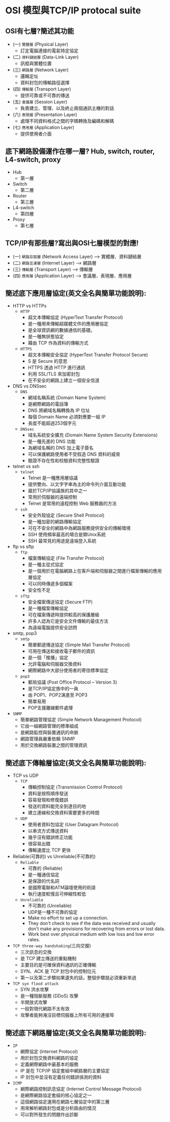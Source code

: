 
# OSI 模型與TCP/IP protocal suite
## OSI有七層?簡述其功能
- (一) `實體層` (Physical Layer)
  - 訂定電腦連接的電氣特定協定
- (二) `資料鏈結層` (Data-Link Layer)
  - 訊框與實體位置 
- (三) `網路層` (Network Layer)
  - 邏輯定址
  - 資料封包的傳輸路徑選擇
- (四) `傳輸層` (Transport Layer)
  - 提供可靠或不可靠的傳送
- (五) `會議層` (Session Layer)
  - 負責建立、管理、以及終止兩個通訊主機的對話
- (六) `表現層` (Presentation Layer)
  - 處理不同資料格式之間的字碼轉換及編碼和解碼
- (七) `應用層` (Application Layer)
  - 提供使用者介面
## 底下網路設備運作在哪一層? Hub, switch, router, L4-switch, proxy
- Hub
  - 第一層
- Switch
  - 第二層 
- Router
  - 第三層
- L4-switch
  - 第四層
- Proxy
  - 第七層
## TCP/IP有那些層?寫出與OSI七層模型的對應!
- (一) `網路存取層` (Network Access Layer) --> 實體層、資料鏈結層
- (二) `網路互連層` (Internet Layer) --> 網路層
- (三) `傳輸層` (Transport Layer) --> 傳輸層
- (四) `應用層` (Application Layer) --> 會議層、表現層、應用層
## 簡述底下應用層協定(英文全名與簡單功能說明):
- HTTP vs HTTPs
  - `HTTP`
    - 超文本傳輸協定 (HyperText Transfer Protocol)
    - 是一種用來傳輸超媒體文件的應用層協定
    - 是全球資訊網的數據通信的基礎。
    - 是一種無狀態協定
    - 藉由 TCP 作為資料的傳輸方式
  - `HTTPS`
    - 超文本傳輸安全協定 (HyperText Transfer Protocol Secure)
    - S 是 Secure 的意思
    - HTTPS 透過 HTTP 進行通訊
    - 利用 SSL/TLS 來加密封包
    - 在不安全的網路上建立一個安全信道
- DNS vs DNSsec
  - `DNS`
    - 網域名稱系統 (Domain Name System)
    - 是網際網路的電話簿
    - DNS 將網域名稱轉換為 IP 位址
    - 每個 Domain Name 必須對應要一組 IP
    - 長度不能超過253個字元
  - `DNSsec`
    - 域名系統安全擴充 (Domain Name System Security Extensions)
    - 是一種先進的 DNS 功能
    - 為網域名稱的 DNS 加上電子簽名
    - 可以保護網路使用者不受假造 DNS 資料的威脅
    - 驗證不存在性和校驗資料完整性驗證
- telnet vs ssh
  - `telnet`
    - Telnet 是一種應用層協議 
    - 提供雙向、以文字字串為主的命令列介面互動功能
    - 屬於TCP/IP協議族的其中之一
    - 常用於伺服器的遠端控制
    - Telnet 是常用的遠程控制 Web 服務器的方法
  - `ssh`
    - 安全外殼協定 (Secure Shell Protocol)
    - 是一種加密的網路傳輸協定
    - 可在不安全的網路中為網路服務提供安全的傳輸環境
    - SSH 使用頻率最高的場合是類Unix系統 
    - SSH 最常見的用途是遠端登入系統
- ftp vs sftp
  - `ftp`
    - 檔案傳輸協定 (File Transfer Protocol)
    - 是一種主從式協定
    - 是一個用於在電腦網路上在客戶端和伺服器之間進行檔案傳輸的應用層協定
    - 可以同時傳遞多個檔案
    - 安全性不足 
  - `sftp` 
    - 安全檔案傳送協定 (Secure FTP)
    - 是一種檔案傳輸協定
    - 可在檔案傳遞時提供較高的保護層級
    - 許多人認為它是安全文件傳輸的最佳方法
    - 為遠端電腦提供安全訪問
- smtp, pop3
  - `smtp`
    - 簡單郵遞傳送協定 (Simple Mail Transfer Protocol) 
    - 可用在傳送和接收電子郵件的資訊
    - 是一個「推播」協定
    - 允許電腦和伺服器交換資料
    - 網際網路中大部分使用者的寄信標準協定
  - `pop3` 
    - 郵局協議 (Post Office Protocol – Version 3) 
    - 是TCP/IP協定族中的一員
    - 由 POP1、POP2演進至 POP3
    - 簡單易用
    - POP支援離線郵件處理
- `SNMP`
    - 簡單網路管理協定 (Simple Network Management Protocol)
    - 它由一組網路管理的標準組成
    - 是網路監控與裝置通訊的命脈
    - 網路管理員嚴重依賴 SNMP
    - 用於交換網路裝置之間的管理資訊
## 簡述底下傳輸層協定(英文全名與簡單功能說明):
- TCP vs UDP
  - `TCP`
    - 傳輸控制協定 (Transmission Control Protocol)
    - 資料是按照順序發送
    - 容易發現和修復錯誤
    - 發送的資料能完全到達目的地
    - 建立連線和交換資料需要更多的時間
  - `UDP`
    - 使用者資料包協定 (User Datagram Protocol)
    - 以串流方式傳送資料
    - 幾乎沒有錯誤修正功能
    - 很容易出錯
    - 傳輸速度比 TCP 更快
 - Reliable(可靠的) vs Unreliable(不可靠的)
   - `Reliable`
     - 可靠的 (Reliable) 
     - 是一種通信協定
     - 是保證的代名詞
     - 是國際電聯和ATM論壇使用的術語
     - 執行速度較慢且可伸縮性較低
   - `Unreliable`
     - 不可靠的 (Unreliable)
     - UDP是一種不可靠的協定
     - Make no effort to set up a connection.
     - They don't check to see if the data was received and usually don't make any provisions for recovering from errors or lost data.
     - Work best over physical medium with low loss and low error rates.
 - `TCP three-way handshaking`(三向交握) 
   - 三次訊息的交換
   - 是 TCP 建立傳送的重點機制
   - 主要目的是可確保資料通訊的正確傳輸
   - SYN、ACK 是 TCP 封包中的控制位元 
   - 第一以及第二步驟如果遺失的話，整個步驟就必須重新來過
 - `TCP syn flood attack`
   - SYN 洪水攻擊
   - 是一種阻斷服務 (DDoS) 攻擊
   - 半開放式攻擊
   - 一般對現代網路不太有效
   - 攻擊者能夠淹沒目標伺服器上所有可用的連接埠
## 簡述底下網路層協定(英文全名與簡單功能說明):
- `IP`
  - 網際協定 (Internet Protocol)
  - 用於封包交換資料網路的協定
  - 定義網際網路中最基本的服務
  - IP 是在 TCP/IP 協定套組中網路層的主要協定
  - IP 封包中並沒有定義任何錯誤偵測的資料
- `ICMP`
  - 網際網路控制訊息協定 (Internet Control Message Protocol)
  - 是網際網路協定套組的核心協定之一
  - 這個網路協定運用在網路七層協定中的第三層
  - 用來解析網路封包或是分析路由的情況
  - 可以對所發生的問題作出診斷
